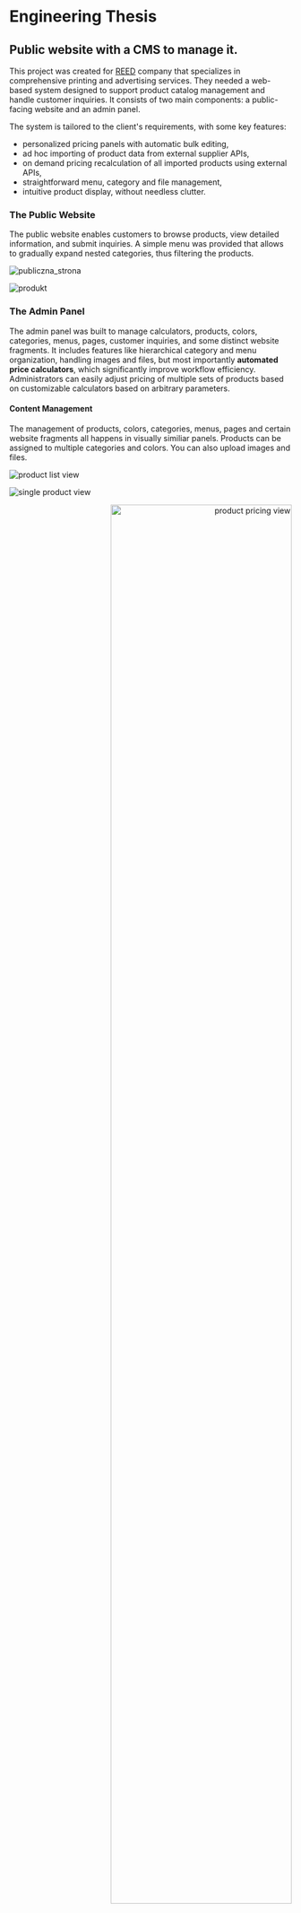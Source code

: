 # Engineering Thesis

## Public website with a CMS to manage it.

This project was created for [REED](https://reed.kalisz.pl/) company that specializes in comprehensive printing and advertising services.
They needed a web-based system designed to support product catalog management and handle customer inquiries. It consists of two main components: a public-facing website and an admin panel.

The system is tailored to the client's requirements, with some key features:

- personalized pricing panels with automatic bulk editing,
- ad hoc importing of product data from external supplier APIs,
- on demand pricing recalculation of all imported products using external APIs,
- straightforward menu, category and file management,
- intuitive product display, without needless clutter.

### The Public Website

The public website enables customers to browse products, view detailed information, and submit inquiries. A simple menu was provided that allows to gradually expand nested categories, thus filtering the products.

![publiczna_strona](https://github.com/mikolajkazmierczak/engineering-thesis/blob/main/screenshots/publiczna_strona.png)

![produkt](https://github.com/mikolajkazmierczak/engineering-thesis/blob/main/screenshots/produkt_1.png)

### The Admin Panel

The admin panel was built to manage calculators, products, colors, categories, menus, pages, customer inquiries, and some distinct website fragments. It includes features like hierarchical category and menu organization, handling images and files, but most importantly **automated price calculators**, which significantly improve workflow efficiency. Administrators can easily adjust pricing of multiple sets of products based on customizable calculators based on arbitrary parameters.

#### Content Management

The management of products, colors, categories, menus, pages and certain website fragments all happens in visually similiar panels. Products can be assigned to multiple categories and colors. You can also upload images and files.

![product list view](https://github.com/mikolajkazmierczak/engineering-thesis/blob/main/screenshots/widok_produkty.png)

![single product view](https://github.com/mikolajkazmierczak/engineering-thesis/blob/main/screenshots/widok_produkt_1.png)

<p align="right">
  <img src="screenshots/widok_produkt_4.jpg" alt="product pricing view" style="width: 80%;">
</p>

<p align="right">
  <img src="screenshots/widok_produkt_6.png" alt="product colors view" style="width: 80%;">
</p>

![alt text](https://github.com/mikolajkazmierczak/engineering-thesis/blob/main/screenshots/widok_kategorie.png)

![alt text](https://github.com/mikolajkazmierczak/engineering-thesis/blob/main/screenshots/widok_pliki.png)

#### Inquiries

A section of the panel is dedicated to managing customer inquiries, as well as adding inquiries not directly submitted through the website.

![alt text](https://github.com/mikolajkazmierczak/engineering-thesis/blob/main/screenshots/widok_zapytania.jpg)

#### Calculators

Without a doubt, the most important feature of the admin panel is the **automated price calculators**. They significantly reduce the time spent on manual calculations and ensure consistent pricing in all products.

![alt text](https://github.com/mikolajkazmierczak/engineering-thesis/blob/main/screenshots/widok_kalkulacje.jpg)

#### APIs

A crucial aspect of the website is the ability to import product data from external supplier APIs. But an even more important aspect, and for the most part why this project was even born, is the ability to automatically recalculate the pricing tables of all imported products on demand. It significantly reduces time spent managing the system.

![]()

#### Development

The project was developed using agile methodology, with iterative feedback from the client ensuring the system met their expectations.

Technologically, the project leverages Directus (a Backend-as-a-Service solution) for database and API management, ensuring scalability and ease of maintenance. The frontend is built using SvelteKit, chosen for its performance and developer-friendly approach. WebSockets were also introduced (via a custom server aptly named "Heimdall") to enable real-time updates for the admin panel.

| Architecture Diagram                                                                | Use Case Diagram                                                                 |
| ----------------------------------------------------------------------------------- | -------------------------------------------------------------------------------- |
| <img src="https://github.com/mikolajkazmierczak/engineering-thesis/blob/main/screenshots/architektura.png" alt="architektura" style="width: 390px;" /> | <img src="https://github.com/mikolajkazmierczak/engineering-thesis/blob/main/screenshots/usecase.jpg" alt="usecase diagram" style="width: 420px;" > |

### Feedback and Results

Elementary usability tests confirmed the interface's intuitiveness, and performance benchmarks showed significant improvements over the client's previous system. Adding a typical new product from scratch now takes 76 seconds compared to 442 seconds previously. Future enhancements will include more external API integrations, scheduling tools for automatic product publication and pricing recalculation, and further UX improvements both in the admin panel and the public-facing website.

This project demonstrates my ability to deliver a comprehensive, real-world, customer-driven solution that combines technical expertise and a focus on user experience.

<br/>

## `Develop 👨‍💻`

### Backend: <small>`/backend`</small>

#### Directus: <small>`/backend/directus`</small>

Directus turns an SQL database into a REST API.

`npm run start` ([docs](https://docs.directus.io/self-hosted/installation/cli/#_3-start-your-project))

#### Heimdall: <small>`/backend/heimdall`</small>

Heimdall is a server that performs actions based on the information from the admin panel.

`npm run dev`

### Frontend: <small>`/frontend`</small>

`npm run dev` ([docs](https://kit.svelte.dev/docs/introduction#getting-started))

<br/>

## `Develop 👨‍💻`

Both the public website and admin panel are statically generated. Powered by [SvelteKit](https://kit.svelte.dev/).\
The admin panel is using a REST API that runs as a node server. Powered by [Directus](https://directus.io/).

### Backend: <small>`/backend`</small>

#### 1. Directus: <small>`/backend/directus`</small>

Directus turns an SQL database into a REST API.

`npm run start`

#### 2. Heimdall: <small>`/backend/heimdall`</small>

Heimdall is a custom server that performs actions based on the information from the admin panel.

`npm run dev`

### Frontend: <small>`/frontend`</small>

`npm run dev`

<br/>

## `Deploy 🏃`

Setup [nginx](https://nginx.org/).\
Consider running everything with [pm2](https://github.com/Unitech/pm2).

Serve SvelteKit on port **80**.\
Serve Directus on port **8055**.\
Serve Heimdall on port **999**.

<br/>

#### Backend: <small>`/backend`</small>

1. Run Directus (<small>`npm run start`</small>)
2. Run Heimdall (<small>`npm run start`</small>)
